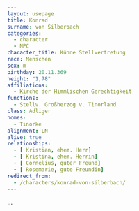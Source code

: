 ```yaml
---
layout: usepage
title: Konrad
surname: von Silberbach
categories:
  - character
  - NPC
character_title: Kühne Stellvertretung
race: Menschen
sex: m
birthday: 20.11.369
height: "1,78"
affiliations:
  - Kirche der Himmlischen Gerechtigkeit
functions:
  - Stellv. Großherzog v. Tinorland
class: Adliger
homes:
  - Tinorke
alignment: LN
alive: true
relationships:
  - [ Kristian, ehem. Herr]
  - [ Kristina, ehem. Herrin]
  - [ Cornelius, guter Freund]
  - [ Rosemarie, gute Freundin]
redirect_from:
  - /characters/konrad-von-silberbach/
---
```


...